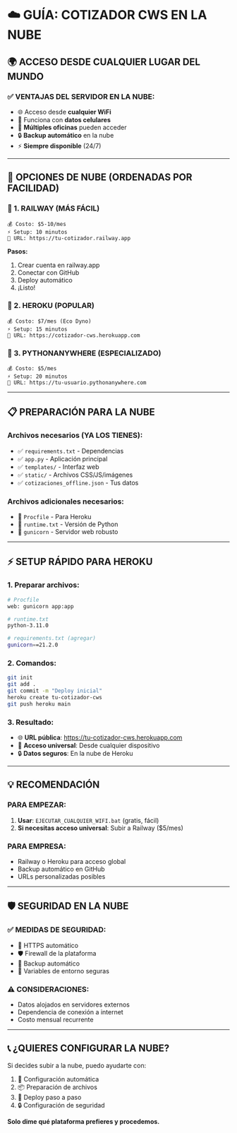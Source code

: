 # ☁️ **GUÍA: COTIZADOR CWS EN LA NUBE**

## 🌍 **ACCESO DESDE CUALQUIER LUGAR DEL MUNDO**

### **✅ VENTAJAS DEL SERVIDOR EN LA NUBE:**
- 🌐 Acceso desde **cualquier WiFi**
- 📱 Funciona con **datos celulares**
- 🏢 **Múltiples oficinas** pueden acceder
- 🔒 **Backup automático** en la nube
- ⚡ **Siempre disponible** (24/7)

---

## 🚀 **OPCIONES DE NUBE (ORDENADAS POR FACILIDAD)**

### **🥇 1. RAILWAY (MÁS FÁCIL)**
```
💰 Costo: $5-10/mes
⚡ Setup: 10 minutos
🔗 URL: https://tu-cotizador.railway.app
```

**Pasos:**
1. Crear cuenta en railway.app
2. Conectar con GitHub
3. Deploy automático
4. ¡Listo!

### **🥈 2. HEROKU (POPULAR)**
```
💰 Costo: $7/mes (Eco Dyno)
⚡ Setup: 15 minutos  
🔗 URL: https://cotizador-cws.herokuapp.com
```

### **🥉 3. PYTHONANYWHERE (ESPECIALIZADO)**
```
💰 Costo: $5/mes
⚡ Setup: 20 minutos
🔗 URL: https://tu-usuario.pythonanywhere.com
```

---

## 📋 **PREPARACIÓN PARA LA NUBE**

### **Archivos necesarios (YA LOS TIENES):**
- ✅ `requirements.txt` - Dependencias
- ✅ `app.py` - Aplicación principal
- ✅ `templates/` - Interfaz web
- ✅ `static/` - Archivos CSS/JS/imágenes
- ✅ `cotizaciones_offline.json` - Tus datos

### **Archivos adicionales necesarios:**
- 🔧 `Procfile` - Para Heroku
- 🔧 `runtime.txt` - Versión de Python
- 🔧 `gunicorn` - Servidor web robusto

---

## ⚡ **SETUP RÁPIDO PARA HEROKU**

### **1. Preparar archivos:**
```bash
# Procfile
web: gunicorn app:app

# runtime.txt  
python-3.11.0

# requirements.txt (agregar)
gunicorn==21.2.0
```

### **2. Comandos:**
```bash
git init
git add .
git commit -m "Deploy inicial"
heroku create tu-cotizador-cws
git push heroku main
```

### **3. Resultado:**
- 🌐 **URL pública**: https://tu-cotizador-cws.herokuapp.com
- 📱 **Acceso universal**: Desde cualquier dispositivo
- 🔒 **Datos seguros**: En la nube de Heroku

---

## 💡 **RECOMENDACIÓN**

### **PARA EMPEZAR:**
1. **Usar**: `EJECUTAR_CUALQUIER_WIFI.bat` (gratis, fácil)
2. **Si necesitas acceso universal**: Subir a Railway ($5/mes)

### **PARA EMPRESA:**
- Railway o Heroku para acceso global
- Backup automático en GitHub
- URLs personalizadas posibles

---

## 🛡️ **SEGURIDAD EN LA NUBE**

### **✅ MEDIDAS DE SEGURIDAD:**
- 🔐 HTTPS automático
- 🛡️ Firewall de la plataforma
- 💾 Backup automático
- 🔑 Variables de entorno seguras

### **⚠️ CONSIDERACIONES:**
- Datos alojados en servidores externos
- Dependencia de conexión a internet
- Costo mensual recurrente

---

## 📞 **¿QUIERES CONFIGURAR LA NUBE?**

Si decides subir a la nube, puedo ayudarte con:
1. 🔧 Configuración automática
2. 📦 Preparación de archivos
3. 🚀 Deploy paso a paso
4. 🔒 Configuración de seguridad

**Solo dime qué plataforma prefieres y procedemos.**